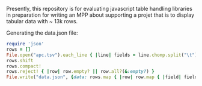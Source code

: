 Presently, this repository is for evaluating javascript table handling libraries in preparation for writing an MPP about supporting a projet that is to display tabular data with ~ 13k rows.

Generating the data.json file:

```ruby
require 'json'
rows = []
File.open("apc.tsv").each_line { |line| fields = line.chomp.split("\t") ; rows << fields[0..3] + fields[6..8] }
rows.shift
rows.compact!
rows.reject! { |row| row.empty? || row.all?(&:empty?) }
File.write("data.json", {data: rows.map { |row| row.map { |field| field.empty? ? nil : field }}}.to_json)
```

